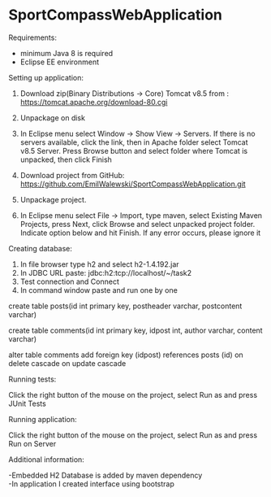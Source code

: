 # SportCompassWebApplication

Requirements:
- minimum Java 8 is required
- Eclipse EE environment

Setting up application:

1. Download zip(Binary Distributions -> Core) Tomcat v8.5 from : https://tomcat.apache.org/download-80.cgi

2. Unpackage on disk

3. In Eclipse menu select Window -> Show View -> Servers. If there is no servers available, click the link, 
then in Apache folder select Tomcat v8.5 Server. Press Browse button and select folder where Tomcat is unpacked, then click Finish

4. Download project from GitHub: https://github.com/EmilWalewski/SportCompassWebApplication.git

5. Unpackage project.

6. In Eclipse menu select File -> Import, type maven, select Existing Maven Projects, press Next, click Browse and select unpacked project folder. Indicate option below and hit Finish. If any error occurs, please ignore it 

Creating database:

1. In file browser type h2 and select h2-1.4.192.jar
2. In JDBC URL paste: jdbc:h2:tcp://localhost/~/task2
3. Test connection and Connect
4. In command window paste and run one by one

create table posts(id int primary key, postheader varchar, postcontent varchar)

create table comments(id int primary key, idpost int, author varchar, content varchar)

alter table  comments add  foreign key (idpost) references posts (id) on delete cascade on update cascade

Running tests:

Click the right button of the mouse on the project, select Run as and press JUnit Tests

Running application: 

Click the right button of the mouse on the project, select Run as and press Run on Server

Additional information:

-Embedded H2 Database is added by maven dependency  
-In application I created interface using bootstrap

